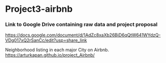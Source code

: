 # Project3-airbnb

### Link to Google Drive containing raw data and project proposal
https://docs.google.com/document/d/1AdZc8xaXb26BjD6qQtW641WYdzQ-VDg017xQ2rSanCc/edit?usp=share_link 

Neighborhood listing in each major City on Airbnb. https://arturkapan.github.io/project_Airbnb/

